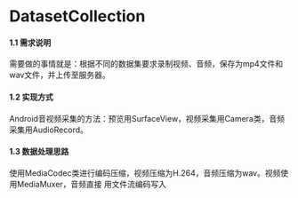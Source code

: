 # DatasetCollection

#### 1.1 需求说明
需要做的事情就是：根据不同的数据集要求录制视频、音频，保存为mp4文件和wav文件，并上传至服务器。

#### 1.2 实现方式
Android音视频采集的方法：预览用SurfaceView，视频采集用Camera类，音频采集用AudioRecord。

#### 1.3 数据处理思路
使用MediaCodec类进行编码压缩，视频压缩为H.264，音频压缩为wav。视频使用MediaMuxer，音频直接
用文件流编码写入
